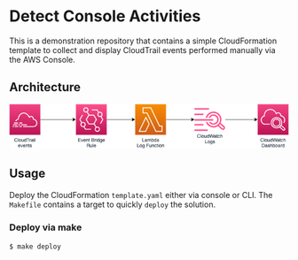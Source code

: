 # Detect Console Activities

This is a demonstration repository that contains a simple CloudFormation template
to collect and display CloudTrail events performed manually via the AWS Console.

## Architecture

![](ConsoleActivityDetector.png)

## Usage

Deploy the CloudFormation `template.yaml` either via console or CLI.
The `Makefile` contains a target to quickly `deploy` the solution.

### Deploy via make

```bash
$ make deploy
```